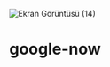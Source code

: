![Ekran Görüntüsü (14)](https://user-images.githubusercontent.com/85179306/191722046-21af3996-ea0b-4d60-aaf3-9f393019a3a4.png)
# google-now
